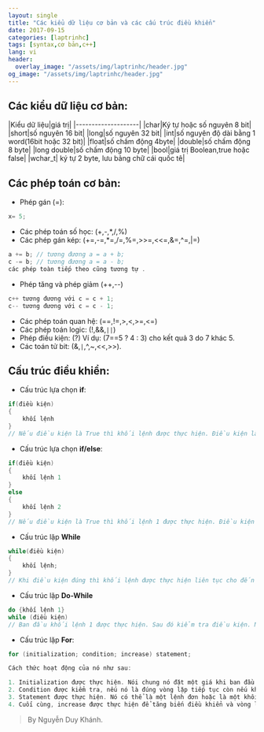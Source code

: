 ```yaml
---
layout: single
title: "Các kiểu dữ liệu cơ bản và các cấu trúc điều khiển"
date: 2017-09-15
categories: [laptrinhc]
tags: [syntax,cơ bản,c++]
lang: vi
header:
  overlay_image: "/assets/img/laptrinhc/header.jpg"
og_image: "/assets/img/laptrinhc/header.jpg"
---
```

## Các kiểu dữ liệu cơ bản:

|Kiểu dữ liệu|giá trị|
|--------------------|
|char|Ký tự hoặc số nguyên 8 bit|
|short|số nguyên 16 bit|
|long|số nguyên 32 bit|
|int|số nguyên độ dài bằng 1 word(16bit hoặc 32 bit)|
|float|số chấm động 4byte|
|double|số chấm động 8 byte|
|long double|số chấm động 10 byte|
|bool|giá trị Boolean,true hoặc false|
|wchar_t| ký tự 2 byte, lưu bảng chữ cái quốc tê|

## Các phép toán cơ bản:
* Phép gán (=):
```c++
x= 5;
```
* Các phép toán số học: (+,-,*,/,%)
* Các phép gán kép: (+=,-=,*=,/=,%=,>>=,<<=,&=,^=,|=)
```c++
a += b; // tương đương a = a + b;
c -= b; // tương đương a = a - b;
các phép toàn tiếp theo cũng tương tự .
```
* Phép tăng và phép giảm (++,--)
```c++
c++ tương đương với c = c + 1;
c-- tương đương với c = c - 1;
```
* Các phép toán quan hệ: (==,!=,>,<,>=,<=)
* Các phép toán logic: (!,&&,`||`)
* Phép điều kiện: (?) Ví dụ: (7==5 ? 4 : 3) cho kết quả 3 do 7 khác 5.
* Các toán tử bit: (&,`|`,^,~,<<,>>).

## Cấu trúc điều khiển:
* Cấu trúc lựa chọn **if**:
```c++
if(điều kiện)
{
    khối lệnh
}
// Nếu điều kiện là True thì khối lệnh được thực hiện. Điều kiện là False thì khối lệnh không được thực hiện
```

* Cấu trúc lựa chọn **if/else**:
```c++
if(điều kiện)
{
    khối lệnh 1
}
else
{
    khối lệnh 2
}
// Nếu điều kiện là True thì khối lệnh 1 được thực hiện. Điều kiện là False thì khối 2 lệnh không được thực hiện
```

* Cấu trúc lặp **While**
```c++
while(điều kiện)
{
    khối lệnh;
}
// Khi điều kiện đúng thì khối lệnh được thực hiện liên tục cho đến khi điều kiện sai thì dừng lại.
```

* Cấu trúc lặp **Do-While**
```c++
do {khối lệnh 1}
while (điều kiện)
// Ban đầu khối lệnh 1 được thực hiện. Sau đó kiểm tra điều kiện. Nếu đúng thì thực hiện tiếp khối lệnh 1. sai thì dừng lại
```

* Cấu trúc lặp **For**:

```c++
for (initialization; condition; increase) statement;

Cách thức hoạt động của nó như sau:

1. Initialization được thực hiện. Nói chung nó đặt một giá khi ban đầu cho biến điều khiển. Lệnh này được thực hiện chỉ một lần.
2. Condition được kiểm tra, nếu nó là đúng vòng lặp tiếp tục còn nếu không vòng lặp kết thúc và statement được bỏ qua.
3. Statement được thực hiện. Nó có thể là một lệnh đơn hoặc là một khối lệnh được bao trong một cặp ngoặc nhọn.
4. Cuối cùng, increase được thực hiện để tăng biến điều khiển và vòng lặp quay trở lại bước 2.
```
>By Nguyễn Duy Khánh.

